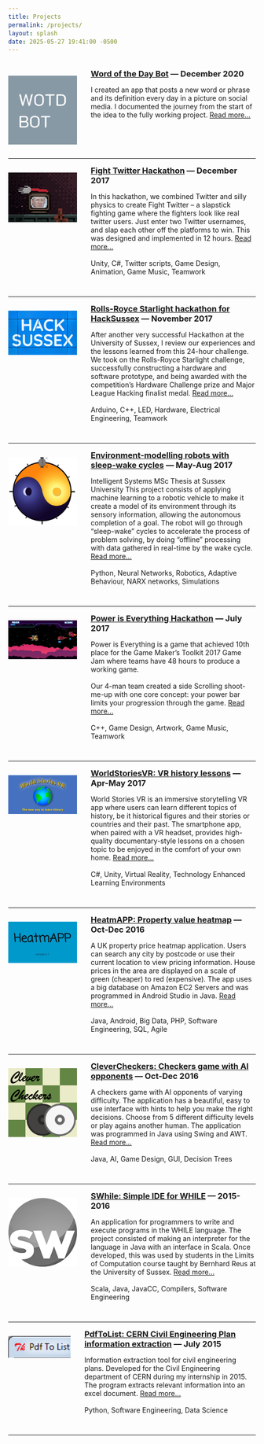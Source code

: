 ```yaml
---
title: Projects
permalink: /projects/
layout: splash
date: 2025-05-27 19:41:00 -0500
---
```


<style>
.project-block {
  display: flex;
  align-items: flex-start;
  margin-bottom: 2em;
}

.project-image {
  width: 10em;
  object-fit: cover;
  margin-right: 2em;
  padding-top: 1em;
}

.project-text h3 {
  margin-top: 0;
  margin-bottom: 0.5em;
}
</style>


<!-- Template:
<div class="project-block">
    <img src="/assets/img/projects/<>.jpg" class="project-image">
    <div class="project-text">
        <h3>
            <a href="/projects/<>">Title</a> — Date
        </h3>
        <p>
            Description
        </p>
    </div>
</div>

<hr/>
-->


<br/>
<div class="project-block">
    <img src="../assets/img/projects/WOTDB_logo.jpg" class="project-image" alt="WordOfTheDayBot logo">
    <div class="project-text">
        <h3>
            <a href="/projects/word-of-the-day-bot">Word of the Day Bot</a> — December 2020
        </h3>
        <p>
            I created an app that posts a new word or phrase and its definition every day in a picture on social media.
            I documented the journey from the start of the idea to the fully working project. <a href="/projects/word-of-the-day-bot">Read more...</a>
        </p>
    </div>
</div>

<hr/>

<!-- <div class="project-block">
    <img src="../assets/img/projects/murder-with-friends-logo.png" class="project-image" width=300>
    <div class="project-text">
        <h3>
            <a href="../2018/01/01/murder-with-friends.html">Murder With Friends – Global Game Jam 2018</a> — January 2018
        </h3>
        <p>
            For the Global Game Jam of 2018, our 5-man team created a multiplayer game where friends have to defeat their friends by spawning monsters and activating traps in a creepy dungeon. The main player controls a gun-wielding character from a computer, whilst the others control the environment through their phones, enabling multiplayer on a single computer.  <a href="../2018/01/01/murder-with-friends.html">Read more...</a>
            <br><br>
            Unity, C#, Web Apps, Web Server, Game Design, Animation, Artwork, Teamwork
        </p>
    </div>
</div>

<hr/> -->

<div class="project-block">
    <img src="../assets/img/projects/Fight-twitter-logo.png" class="project-image" width=300>
    <div class="project-text">
        <h3>
            <a href="/projects/fight-twitter">Fight Twitter Hackathon</a> — December 2017
        </h3>
        <p>
            In this hackathon, we combined Twitter and silly physics to create Fight Twitter – a slapstick fighting game where the fighters look like real twitter users. Just enter two Twitter usernames, and slap each other off the platforms to win. This was designed and implemented in 12 hours. <a href="/projects/fight-twitter">Read more...</a>
            <br><br>
            Unity, C#, Twitter scripts, Game Design, Animation, Game Music, Teamwork
        </p>
    </div>
</div>

<hr/>

<div class="project-block">
    <img src="/assets/img/projects/hacksussex-logo.jpg" class="project-image">
    <div class="project-text">
        <h3>
            <a href="/projects/starlight">Rolls-Royce Starlight hackathon for HackSussex</a> — November 2017
        </h3>
        <p>
            After another very successful Hackathon at the University of Sussex, I review our experiences and the lessons learned from this
            24-hour challenge. We took on the Rolls-Royce Starlight challenge, successfully constructing a hardware and software prototype,
            and being awarded with the competition’s Hardware Challenge prize and Major League Hacking finalist medal. 
            <a href="/projects/starlight">Read more...</a>
            <br/><br/>
            Arduino, C++, LED, Hardware, Electrical Engineering, Teamwork
        </p>
    </div>
</div>

<hr/>

<div class="project-block">
    <img src="/assets/img/projects/Sleep-Wake-logo.png" class="project-image">
    <div class="project-text">
        <h3>
            <a href="/projects/sleep-wake">Environment-modelling robots with sleep-wake cycles</a> — May-Aug 2017
        </h3>
        <p>
            Intelligent Systems MSc Thesis at Sussex University
            This project consists of applying machine learning to a robotic vehicle to make it create a model of its environment through its
            sensory information, allowing the autonomous completion of a goal. The robot will go through “sleep-wake” cycles to accelerate
            the process of problem solving, by doing “offline” processing with data gathered in real-time by the wake cycle.
            <a href="/projects/sleep-wake">Read more...</a>
            <br><br>
            Python, Neural Networks, Robotics, Adaptive Behaviour, NARX networks, Simulations
        </p>
    </div>
</div>

<hr/>

<div class="project-block">
    <img src="/assets/img/projects/PIE_logo.png" class="project-image">
    <div class="project-text">
        <h3>
            <a href="/projects/power-is-everything">Power is Everything Hackathon</a> — July 2017
        </h3>
        <p>
            Power is Everything is a game that achieved 10th place for the Game Maker’s Toolkit 2017 Game Jam where teams have 48 hours to
            produce a working game.
            <br><br>
            Our 4-man team created a side Scrolling shoot-me-up with one core concept: your power bar limits your progression through the game. <a href="/projects/power-is-everything">Read more...</a>
            <br><br>
            C++, Game Design, Artwork, Game Music, Teamwork
        </p>
    </div>
</div>

<hr/>

<div class="project-block">
    <img src="/assets/img/projects/World-stories-VR.jpg" class="project-image">
    <div class="project-text">
        <h3>
            <a href="/projects/worldstoriesvr">WorldStoriesVR: VR history lessons</a> — Apr-May 2017
        </h3>
        <p>
            World Stories VR is an immersive storytelling VR app where users can learn different topics of history, be it historical figures
            and their stories or countries and their past. The smartphone app, when paired with a VR headset, provides high-quality documentary-style lessons on a chosen topic to be enjoyed in the comfort of your own home.
            <a href="/projects/worldstoriesvr">Read more...</a>
            <br><br>
            C#, Unity, Virtual Reality, Technology Enhanced Learning Environments
        </p>
    </div>
</div>

<hr/>

<div class="project-block">
    <img src="/assets/img/projects/heatmap_logo.png" class="project-image">
    <div class="project-text">
        <h3>
            <a href="/projects/heatmapp">HeatmAPP: Property value heatmap</a> — Oct-Dec 2016
        </h3>
        <p>
            A UK property price heatmap application. Users can search any city by postcode or use their current location to view pricing
            information. House prices in the area are displayed on a scale of green (cheaper) to red (expensive). The app uses a big database
            on Amazon EC2 Servers and was programmed in Android Studio in Java.
            <a href="/projects/heatmapp">Read more...</a>
            <br><br>
            Java, Android, Big Data, PHP, Software Engineering, SQL, Agile
        </p>
    </div>
</div>

<hr/>

<div class="project-block">
    <img src="/assets/img/projects/Clever-checkers-logo.png" class="project-image">
    <div class="project-text">
        <h3>
            <a href="/projects/clever-checkers">CleverCheckers: Checkers game with AI opponents</a> — Oct-Dec 2016
        </h3>
        <p>
            A checkers game with AI opponents of varying difficulty. The application has a beautiful, easy to use interface with hints to
            help you make the right decisions. Choose from 5 different difficulty levels or play agains another human. The application was
            programmed in Java using Swing and AWT.
            <a href="/projects/clever-checkers">Read more...</a>
            <br><br>
            Java, AI, Game Design, GUI, Decision Trees
        </p>
    </div>
</div>

<hr/>

<div class="project-block">
    <img src="/assets/img/projects/SWhile-logo.png" class="project-image">
    <div class="project-text">
        <h3>
            <a href="/projects/SWhile">SWhile: Simple IDE for WHILE</a> — 2015-2016
        </h3>
        <p>
            An application for programmers to write and execute programs in the WHILE language. The project consisted of making an
            interpreter for the language in Java with an interface in Scala.
            Once developed, this was used by students in the Limits of Computation course taught by Bernhard Reus at the University of Sussex.
            <a href="/projects/SWhile">Read more...</a>
            <br><br>
            Scala, Java, JavaCC, Compilers, Software Engineering
        </p>
    </div>
</div>

<hr/>

<div class="project-block">
    <img src="/assets/img/projects/pdf-to-list-logo.png" class="project-image">
    <div class="project-text">
        <h3>
            <a href="/projects/pdftolist">PdfToList: CERN Civil Engineering Plan information extraction</a> — July 2015
        </h3>
        <p>
            Information extraction tool for civil engineering plans. Developed for the Civil Engineering department of CERN during my
            internship in 2015. The program extracts relevant information into an excel document.
            <a href="/projects/pdftolist">Read more...</a>
            <br><br>
            Python, Software Engineering, Data Science
        </p>
    </div>
</div>

<hr/>

